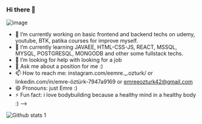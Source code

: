 ### Hi there 👋

![image](https://user-images.githubusercontent.com/6764957/87082196-3418a980-c25d-11ea-9987-0d9787d54100.png)

- 🔭 I’m currently working on basic frontend and backend techs on udemy, youtube, BTK, patika courses for improve myself.
- 🌱 I’m currently learning JAVAEE, HTML-CSS-JS, REACT, MSSQL, MYSQL, POSTGRESQL, MONGODB and other some fullstack techs.
- 🤔 I’m looking for help with looking for a job
- 💬 Ask me about a position for me :) 
- 📫 How to reach me: instagram.com/eemre._.ozturk/ or linkedin.com/in/emre-öztürk-7947a9169 or emreeozturk42@gmail.com
- 😄 Pronouns: just Emre :)
- ⚡ Fun fact: i love bodybuilding because a healthy mind in a healthy body :)
-->

![Github stats 1](https://github-readme-stats.vercel.app/api?username=developer-emre&show_icons=true&theme=gradient)
